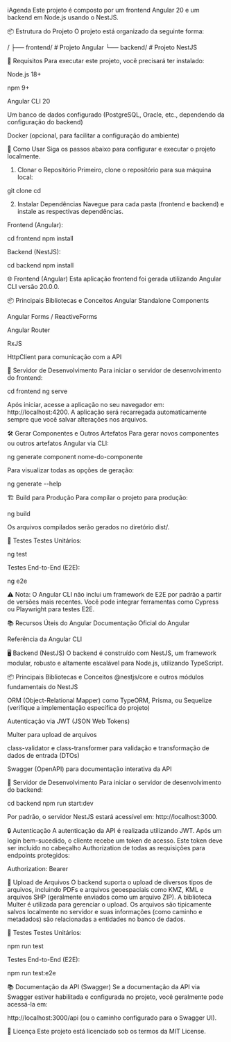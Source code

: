 iAgenda
Este projeto é composto por um frontend Angular 20 e um backend em Node.js usando o NestJS.

📦 Estrutura do Projeto
O projeto está organizado da seguinte forma:

/
├── frontend/   # Projeto Angular
└── backend/    # Projeto NestJS

🧭 Requisitos
Para executar este projeto, você precisará ter instalado:

Node.js 18+

npm 9+

Angular CLI 20

Um banco de dados configurado (PostgreSQL, Oracle, etc., dependendo da configuração do backend)

Docker (opcional, para facilitar a configuração do ambiente)

🔧 Como Usar
Siga os passos abaixo para configurar e executar o projeto localmente.

1. Clonar o Repositório
Primeiro, clone o repositório para sua máquina local:

git clone <url-do-repositorio>
cd <nome-do-repositorio>

2. Instalar Dependências
Navegue para cada pasta (frontend e backend) e instale as respectivas dependências.

Frontend (Angular):

cd frontend
npm install

Backend (NestJS):

cd backend
npm install

🌐 Frontend (Angular)
Esta aplicação frontend foi gerada utilizando Angular CLI versão 20.0.0.

📦 Principais Bibliotecas e Conceitos
Angular Standalone Components

Angular Forms / ReactiveForms

Angular Router

RxJS

HttpClient para comunicação com a API

🚀 Servidor de Desenvolvimento
Para iniciar o servidor de desenvolvimento do frontend:

cd frontend
ng serve

Após iniciar, acesse a aplicação no seu navegador em: http://localhost:4200.
A aplicação será recarregada automaticamente sempre que você salvar alterações nos arquivos.

🛠️ Gerar Componentes e Outros Artefatos
Para gerar novos componentes ou outros artefatos Angular via CLI:

ng generate component nome-do-componente

Para visualizar todas as opções de geração:

ng generate --help

🏗️ Build para Produção
Para compilar o projeto para produção:

ng build

Os arquivos compilados serão gerados no diretório dist/.

🧪 Testes
Testes Unitários:

ng test

Testes End-to-End (E2E):

ng e2e

⚠️ Nota: O Angular CLI não inclui um framework de E2E por padrão a partir de versões mais recentes. Você pode integrar ferramentas como Cypress ou Playwright para testes E2E.

📚 Recursos Úteis do Angular
Documentação Oficial do Angular

Referência da Angular CLI

🖥️ Backend (NestJS)
O backend é construído com NestJS, um framework modular, robusto e altamente escalável para Node.js, utilizando TypeScript.

📦 Principais Bibliotecas e Conceitos
@nestjs/core e outros módulos fundamentais do NestJS

ORM (Object-Relational Mapper) como TypeORM, Prisma, ou Sequelize (verifique a implementação específica do projeto)

Autenticação via JWT (JSON Web Tokens)

Multer para upload de arquivos

class-validator e class-transformer para validação e transformação de dados de entrada (DTOs)

Swagger (OpenAPI) para documentação interativa da API

🚀 Servidor de Desenvolvimento
Para iniciar o servidor de desenvolvimento do backend:

cd backend
npm run start:dev

Por padrão, o servidor NestJS estará acessível em: http://localhost:3000.

🔒 Autenticação
A autenticação da API é realizada utilizando JWT. Após um login bem-sucedido, o cliente recebe um token de acesso. Este token deve ser incluído no cabeçalho Authorization de todas as requisições para endpoints protegidos:

Authorization: Bearer <seu-token-jwt>

📁 Upload de Arquivos
O backend suporta o upload de diversos tipos de arquivos, incluindo PDFs e arquivos geoespaciais como KMZ, KML e arquivos SHP (geralmente enviados como um arquivo ZIP). A biblioteca Multer é utilizada para gerenciar o upload. Os arquivos são tipicamente salvos localmente no servidor e suas informações (como caminho e metadados) são relacionadas a entidades no banco de dados.

🧪 Testes
Testes Unitários:

npm run test

Testes End-to-End (E2E):

npm run test:e2e

📚 Documentação da API (Swagger)
Se a documentação da API via Swagger estiver habilitada e configurada no projeto, você geralmente pode acessá-la em:

http://localhost:3000/api (ou o caminho configurado para o Swagger UI).

📄 Licença
Este projeto está licenciado sob os termos da MIT License.
